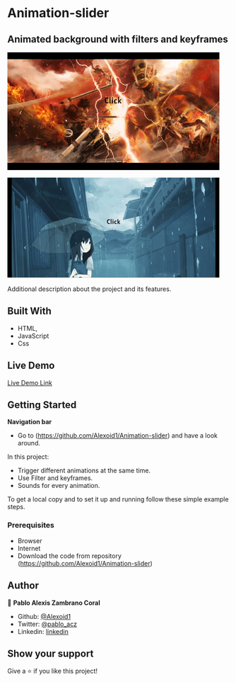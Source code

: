 # Animation-slider

## Animated background with filters and keyframes




![screenshot](./imagenes/CssSaturation.gif)


![screenshot](./imagenes/Rain.gif)

Additional description about the project and its features.

## Built With

- HTML,
- JavaScript
- Css

## Live Demo

[Live Demo Link](alexoid1.github.io/animation-slider/)


## Getting Started

**Navigation bar**
- Go to (https://github.com/Alexoid1/Animation-slider) and have a look around. 




In this project:

- Trigger different animations at the same time.
- Use Filter and keyframes.
- Sounds for every animation.




To get a local copy  and to set it up and running follow these simple example steps.

### Prerequisites

- Browser
- Internet
- Download the code from repository (https://github.com/Alexoid1/Animation-slider)


## Author

👤 **Pablo Alexis Zambrano Coral**

- Github: [@Alexoid1](https://github.com/Alexoid1)
- Twitter: [@pablo_acz](https://twitter.com/pablo_acz)
- Linkedin: [linkedin](https://www.linkedin.com/in/pablo-alexis-zambrano-coral-7a614a189/)



## Show your support

Give a ⭐️ if you like this project!
